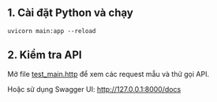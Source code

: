 ## 1. Cài đặt Python và chạy
```angular2html
uvicorn main:app --reload
```


## 2. Kiểm tra API

Mở file [test_main.http](test_main.http) để xem các request mẫu và thử gọi API.

Hoặc sử dụng Swagger UI: http://127.0.0.1:8000/docs

